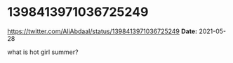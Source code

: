# 1398413971036725249
https://twitter.com/AliAbdaal/status/1398413971036725249
**Date:** 2021-05-28

what is hot girl summer?
